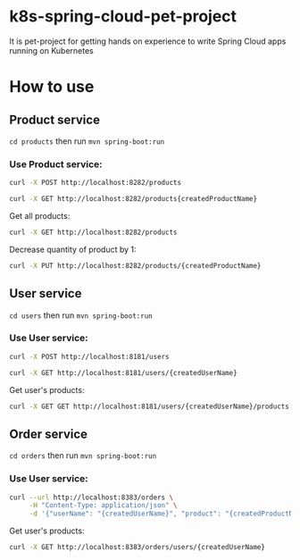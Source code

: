 # k8s-spring-cloud-pet-project
It is pet-project for getting hands on experience to write Spring Cloud apps running on Kubernetes

# How to use

## Product service
`cd products` then run `mvn spring-boot:run`

### Use Product service:
``` bash
curl -X POST http://localhost:8282/products
```
``` bash
curl -X GET http://localhost:8282/products{сreatedProductName}
```
Get all products:
``` bash
curl -X GET http://localhost:8282/products
```
Decrease quantity of product by 1:
``` bash
curl -X PUT http://localhost:8282/products/{сreatedProductName}
```

## User service
`cd users` then run `mvn spring-boot:run`

### Use User service:
``` bash
curl -X POST http://localhost:8181/users
```
``` bash
curl -X GET http://localhost:8181/users/{сreatedUserName}
```
Get user's products:
``` bash
curl -X GET GET http://localhost:8181/users/{сreatedUserName}/products
```

## Order service
`cd orders` then run `mvn spring-boot:run`

### Use User service:
``` bash
curl --url http://localhost:8383/orders \
     -H "Content-Type: application/json" \
     -d '{"userName": "{сreatedUserName}", "product": "{сreatedProductName}"}'
```
Get user's products:
``` bash
curl -X GET http://localhost:8383/orders/users/{сreatedUserName}
```